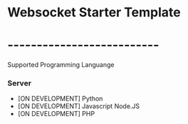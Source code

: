 # Websocket Starter Template
# --------------------------

Supported Programming Languange
### Server
- [ON DEVELOPMENT] Python
- [ON DEVELOPMENT] Javascript Node.JS
- [ON DEVELOPMENT] PHP
